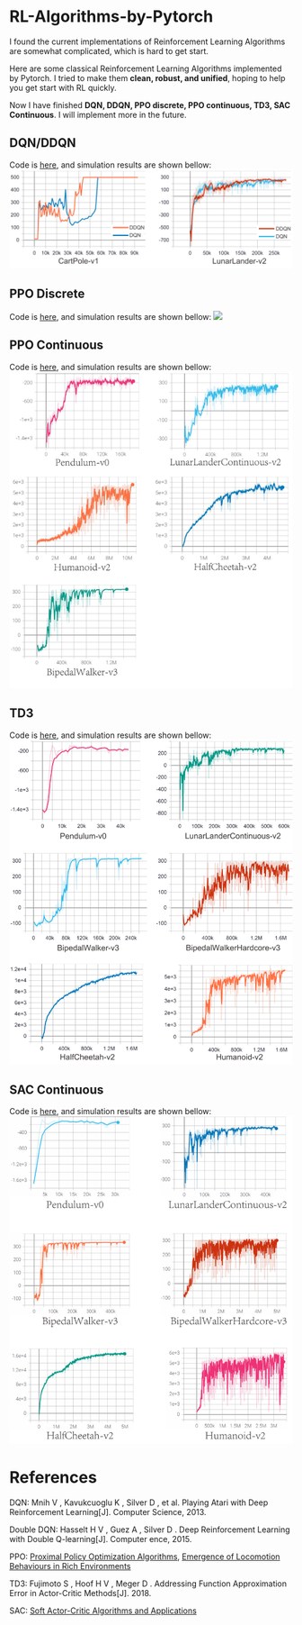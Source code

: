 # RL-Algorithms-by-Pytorch
I found the current implementations of Reinforcement Learning Algorithms are somewhat complicated, which is hard to get start.

Here are some classical Reinforcement Learning Algorithms implemented by Pytorch. I tried to make them **clean, robust, and unified**, hoping to help you get start with RL quickly.

Now I have finished **DQN, DDQN, PPO discrete, PPO continuous, TD3, SAC Continuous**. I will implement more in the future.

## DQN/DDQN
Code is [here](https://github.com/XinJingHao/DQN-DDQN-Pytorch), and simulation results are shown bellow:
<img src="https://github.com/XinJingHao/DQN-DDQN-Pytorch/blob/main/IMGs/DQN_DDQN_result.png" width=700>

## PPO Discrete
Code is [here](https://github.com/XinJingHao/PPO-Discrete-Pytorch), and simulation results are shown bellow:
<img src="https://github.com/XinJingHao/PPO-Discrete-Pytorch/blob/main/result.jpg" width=700>

## PPO Continuous
Code is [here](https://github.com/XinJingHao/PPO-Continuous-Pytorch), and simulation results are shown bellow:
<img src="https://github.com/XinJingHao/PPO-Continuous-Pytorch/blob/main/ppo_result.jpg">

## TD3
Code is [here](https://github.com/XinJingHao/TD3-Pytorch), and simulation results are shown bellow:
<img src="https://github.com/XinJingHao/TD3-Pytorch/blob/main/TD3results.png" width=700>

## SAC Continuous
Code is [here](https://github.com/XinJingHao/SAC-Continuous-Pytorch), and simulation results are shown bellow:
<img src="https://github.com/XinJingHao/SAC-Continuous-Pytorch/blob/main/imgs/result.jpg" width=700>














# References
DQN: Mnih V , Kavukcuoglu K , Silver D , et al. Playing Atari with Deep Reinforcement Learning[J]. Computer Science, 2013. 

Double DQN: Hasselt H V , Guez A , Silver D . Deep Reinforcement Learning with Double Q-learning[J]. Computer ence, 2015.

PPO: [Proximal Policy Optimization Algorithms](https://arxiv.org/pdf/1707.06347.pdf), [Emergence of Locomotion Behaviours in Rich Environments](https://arxiv.org/pdf/1707.02286.pdf) 

TD3: Fujimoto S , Hoof H V , Meger D . Addressing Function Approximation Error in Actor-Critic Methods[J]. 2018.

SAC: [Soft Actor-Critic Algorithms and Applications](https://arxiv.org/pdf/1812.05905.pdf)

